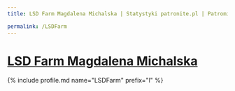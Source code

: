 ```yaml
---
title: LSD Farm Magdalena Michalska | Statystyki patronite.pl | Patromierz

permalink: /LSDFarm
---
```


# [LSD Farm Magdalena Michalska](https://patronite.pl/LSDFarm)

{% include profile.md name="LSDFarm" prefix="l" %}
